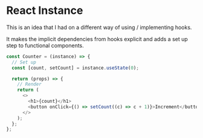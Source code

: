 # React Instance

This is an idea that I had on a different way of using / implementing hooks.

It makes the implicit dependencies from hooks explicit and adds a set up step to functional components.

```javascript
const Counter = (instance) => {
  // Set up
  const [count, setCount] = instance.useState(0);

  return (props) => {
    // Render
    return (
      <>
        <h1>{count}</h1>
        <button onClick={() => setCount((c) => c + 1)}>Increment</button>
      </>
    );
  };
};
```
